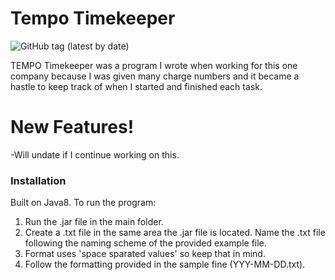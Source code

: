 # Tempo Timekeeper
<img alt="GitHub tag (latest by date)" src="https://img.shields.io/github/v/tag/PhillipDiCarlo/Tempo-Time-Keeper?label=Version&style=for-the-badge">

TEMPO Timekeeper was a program I wrote when working for this one company because I was given many charge numbers and it became a hastle to keep track of when I started and finished each task.





# New Features!

  -Will undate if I continue working on this.

### Installation

Built on Java8. To run the program:
  
  1)  Run the .jar file in the main folder.
  2) Create a .txt file in the same area the .jar file is located. Name the .txt file following the naming scheme of the provided example file.
  3) Format uses 'space sparated values' so keep that in mind.
  4) Follow the formatting provided in the sample fine (YYY-MM-DD.txt).


